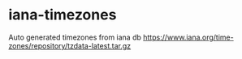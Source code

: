 # iana-timezones
Auto generated timezones from iana db https://www.iana.org/time-zones/repository/tzdata-latest.tar.gz
